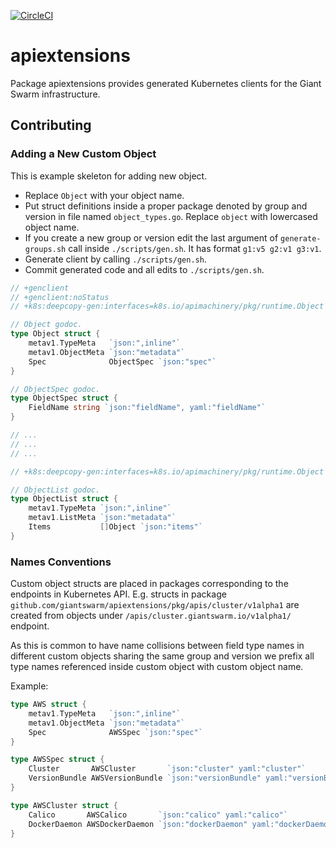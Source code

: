 [![CircleCI](https://circleci.com/gh/giantswarm/apiextensions.svg?&style=shield&circle-token=880450a6e0265218c2b1f8540e280599500bb1a6)](https://circleci.com/gh/giantswarm/apiextensions)

# apiextensions

Package apiextensions provides generated Kubernetes clients for the Giant Swarm
infrastructure.

## Contributing

### Adding a New Custom Object

This is example skeleton for adding new object.

- Replace `Object` with your object name.
- Put struct definitions inside a proper package denoted by group and version
  in file named `object_types.go`. Replace `object` with lowercased object
  name.
- If you create a new group or version edit the last argument of
  `generate-groups.sh` call inside `./scripts/gen.sh`. It has format
  `g1:v5 g2:v1 g3:v1`.
- Generate client by calling `./scripts/gen.sh`.
- Commit generated code and all edits to `./scripts/gen.sh`.

```go
// +genclient
// +genclient:noStatus
// +k8s:deepcopy-gen:interfaces=k8s.io/apimachinery/pkg/runtime.Object

// Object godoc.
type Object struct {
	metav1.TypeMeta   `json:",inline"`
	metav1.ObjectMeta `json:"metadata"`
	Spec              ObjectSpec `json:"spec"`
}

// ObjectSpec godoc.
type ObjectSpec struct {
	FieldName string `json:"fieldName", yaml:"fieldName"`
}

// ...
// ...
// ...

// +k8s:deepcopy-gen:interfaces=k8s.io/apimachinery/pkg/runtime.Object

// ObjectList godoc.
type ObjectList struct {
	metav1.TypeMeta `json:",inline"`
	metav1.ListMeta `json:"metadata"`
	Items           []Object `json:"items"`
}
```

### Names Conventions

Custom object structs are placed in packages corresponding to the endpoints in
Kubernetes API. E.g. structs in package
`github.com/giantswarm/apiextensions/pkg/apis/cluster/v1alpha1` are created
from objects under `/apis/cluster.giantswarm.io/v1alpha1/` endpoint.

As this is common to have name collisions between field type names in different
custom objects sharing the same group and version we prefix all type names
referenced inside custom object with custom object name.

Example:

```go
type AWS struct {
	metav1.TypeMeta   `json:",inline"`
	metav1.ObjectMeta `json:"metadata"`
	Spec              AWSSpec `json:"spec"`
}

type AWSSpec struct {
	Cluster       AWSCluster       `json:"cluster" yaml:"cluster"`
	VersionBundle AWSVersionBundle `json:"versionBundle" yaml:"versionBundle"`
}

type AWSCluster struct {
	Calico       AWSCalico       `json:"calico" yaml:"calico"`
	DockerDaemon AWSDockerDaemon `json:"dockerDaemon" yaml:"dockerDaemon"`
}
```

